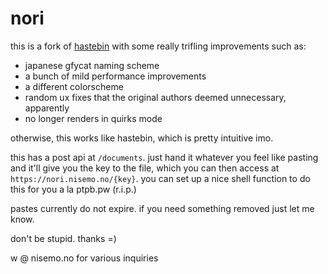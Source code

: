 # nori
this is a fork of [hastebin](https://hastebin.com/) with some really trifling improvements such as:

 * japanese gfycat naming scheme
 * a bunch of mild performance improvements
 * a different colorscheme
 * random ux fixes that the original authors deemed unnecessary, apparently
 * no longer renders in quirks mode

otherwise, this works like hastebin, which is pretty intuitive imo.

this has a post api at `/documents`. just hand it whatever you feel like pasting and it'll give you
the key to the file, which you can then access at `https://nori.nisemo.no/{key}`. you can set up a
nice shell function to do this for you a la ptpb.pw (r.i.p.)

pastes currently do not expire. if you need something removed just let me know.

don't be stupid. thanks =)

w @ nisemo.no for various inquiries

